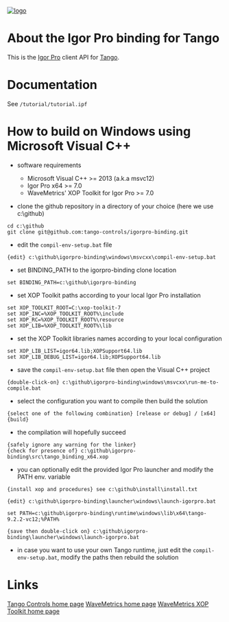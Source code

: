 [![logo](http://www.tango-controls.org/static/tango/img/logo_tangocontrols.png)](http://www.tango-controls.org)

# About the Igor Pro binding for Tango

This is the [Igor Pro](http://wavemetrics.com) client API for [Tango](http://tango-controls.org). 

# Documentation

See  `/tutorial/tutorial.ipf`

# How to build on Windows using Microsoft Visual C++ 
- software requirements 
  * Microsoft Visual C++ >= 2013 (a.k.a msvc12) 
  * Igor Pro x64 >= 7.0
  * WaveMetrics' XOP Toolkit for Igor Pro >= 7.0
  
- clone the github repository in a directory of your choice (here we use c:\github)
```
cd c:\github 
git clone git@github.com:tango-controls/igorpro-binding.git
```

- edit the `compil-env-setup.bat` file
```
{edit} c:\github\igorpro-binding\windows\msvcxx\compil-env-setup.bat
```

- set BINDING_PATH to the igorpro-binding clone location  
```
set BINDING_PATH=c:\github\igorpro-binding 
```

- set XOP Toolkit paths according to your local Igor Pro installation
```
set XOP_TOOLKIT_ROOT=C:\xop-toolkit-7
set XOP_INC=%XOP_TOOLKIT_ROOT%\include
set XOP_RC=%XOP_TOOLKIT_ROOT%\resource
set XOP_LIB=%XOP_TOOLKIT_ROOT%\lib
```

- set the XOP Toolkit libraries names according to your local configuration
```
set XOP_LIB_LIST=igor64.lib;XOPSupport64.lib
set XOP_LIB_DEBUG_LIST=igor64.lib;XOPSupport64.lib
```

- save the `compil-env-setup.bat` file then open the Visual C++ project
```
{double-click-on} c:\github\igorpro-binding\windows\msvcxx\run-me-to-compile.bat
```

- select the configuration you want to compile then build the solution
```
{select one of the following combination} [release or debug] / [x64]
{build}
```

- the compilation will hopefully succeed
```
{safely ignore any warning for the linker}
{check for presence of} c:\github\igorpro-binding\src\tango_binding_x64.xop
```

- you can optionally edit the provided Igor Pro launcher and modify the PATH env. variable
```
{install xop and procedures} see c:\github\install\install.txt

{edit} c:\github\igorpro-binding\launcher\windows\launch-igorpro.bat

set PATH=c:\github\igorpro-binding\runtime\windows\lib\x64\tango-9.2.2-vc12;%PATH%

{save then double-click on} c:\github\igorpro-binding\launcher\windows\launch-igorpro.bat
```

- in case you want to use your own Tango runtime, just edit the `compil-env-setup.bat`, modify the paths then rebuild the solution


# Links

[Tango Controls home page](http://tango-controls.org)
[WaveMetrics home page](http://wavemetrics.com)
[WaveMetrics XOP Toolkit home page](http://wavemetrics.com/products/xoptoolkit/xoptoolkit.htm)
